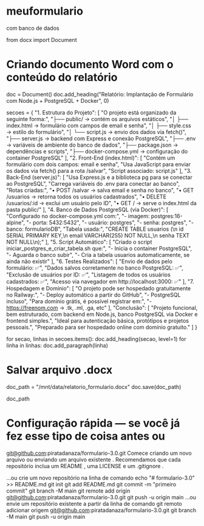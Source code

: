# meuformulario
com banco de dados

from docx import Document

# Criando documento Word com o conteúdo do relatório
doc = Document()
doc.add_heading("Relatório: Implantação de Formulário com Node.js + PostgreSQL + Docker", 0)

secoes = {
    "1. Estrutura do Projeto": [
        "O projeto está organizado da seguinte forma:",
        "├── public/              → contém os arquivos estáticos",
        "│   ├── index.html       → formulário com campos de email e senha",
        "│   ├── style.css        → estilo do formulário",
        "│   └── script.js        → envio dos dados via fetch()",
        "├── server.js            → backend com Express e conexão PostgreSQL",
        "├── .env                 → variáveis de ambiente do banco de dados",
        "├── package.json         → dependências e scripts",
        "├── docker-compose.yml   → configuração do container PostgreSQL"
    ],
    "2. Front-End (index.html)": [
        "Contém um formulário com dois campos: email e senha",
        "Usa JavaScript para enviar os dados via fetch() para a rota /salvar",
        "Script associado: script.js"
    ],
    "3. Back-End (server.js)": [
        "Usa Express.js e a biblioteca pg para se conectar ao PostgreSQL",
        "Carrega variáveis do .env para conectar ao banco",
        "Rotas criadas:",
        "• POST /salvar → salva email e senha no banco",
        "• GET /usuarios → retorna todos os usuários cadastrados",
        "• DELETE /usuarios/:id → exclui um usuário pelo ID",
        "• GET / → serve o index.html da pasta public/"
    ],
    "4. Banco de Dados PostgreSQL (via Docker)": [
        "Configurado no docker-compose.yml com:",
        "- imagem: postgres:16-alpine",
        "- porta: 5432:5432",
        "- usuário: postgres",
        "- senha: postgres",
        "- banco: formularioDB",
        "Tabela usada:",
        "CREATE TABLE usuarios (\n  id SERIAL PRIMARY KEY,\n  email VARCHAR(255) NOT NULL,\n  senha TEXT NOT NULL\n);"
    ],
    "5. Script Automático": [
        "Criado o script iniciar_postgres_e_criar_tabela.sh que:",
        "- Inicia o container PostgreSQL",
        "- Aguarda o banco subir",
        "- Cria a tabela usuarios automaticamente, se ainda não existir"
    ],
    "6. Testes Realizados": [
        "Envio de dados pelo formulário: ✅",
        "Dados salvos corretamente no banco PostgreSQL: ✅",
        "Exclusão de usuários por ID: ✅",
        "Listagem de todos os usuários cadastrados: ✅",
        "Acesso via navegador em http://localhost:3000: ✅"
    ],
    "7. Hospedagem e Domínio": [
        "O projeto pode ser hospedado gratuitamente no Railway:",
        "- Deploy automático a partir do GitHub",
        "- PostgreSQL incluso",
        "Para domínio grátis, é possível registrar em:",
        "- https://freenom.com → .tk, .ml, .ga, etc"
    ],
    "Conclusão": [
        "Projeto funcional, bem estruturado, com backend em Node.js, banco PostgreSQL via Docker e frontend simples.",
        "Ideal para autenticação básica, protótipos e projetos pessoais.",
        "Preparado para ser hospedado online com domínio gratuito."
    ]
}

for secao, linhas in secoes.items():
    doc.add_heading(secao, level=1)
    for linha in linhas:
        doc.add_paragraph(linha)

# Salvar arquivo .docx
doc_path = "/mnt/data/relatorio_formulario.docx"
doc.save(doc_path)

doc_path

# Configuração rápida — se você já fez esse tipo de coisa antes ou	
git@github.com:piratadanaza/formulario-3.0.git
Comece criando um novo arquivo ou enviando um arquivo existente . Recomendamos que cada repositório inclua um README , uma LICENSE e um .gitignore .

…ou crie um novo repositório na linha de comando
echo "# formulario-3.0" >> README.md 
git init 
git add README.md 
git commit -m "primeiro commit" 
git branch -M main 
git remote add origin git@github.com:piratadanaza/formulario-3.0.git
 git push -u origin main
…ou envie um repositório existente a partir da linha de comando
git remoto adicionar origem git@github.com:piratadanaza/formulario-3.0.git
 git branch -M main 
git push -u origin main 
